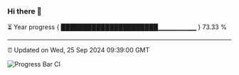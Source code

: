 ### Hi there 👋

⏳ Year progress { ██████████████████████▁▁▁▁▁▁▁▁ } 73.33 %

---

⏰ Updated on Wed, 25 Sep 2024 09:39:00 GMT

![Progress Bar CI](https://github.com/IshwaranRudhara/GIT-ACTION/workflows/Progress%20Bar%20CI/badge.svg)
